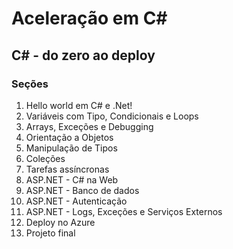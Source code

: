 # Aceleração em C#
## C# - do zero ao deploy
### Seções

01. Hello world em C# e .Net!
02. Variáveis com Tipo, Condicionais e Loops
03. Arrays, Exceções e Debugging
04. Orientação a Objetos
05. Manipulação de Tipos
06. Coleções
07. Tarefas assíncronas
08. ASP.NET - C# na Web
09. ASP.NET - Banco de dados
10. ASP.NET - Autenticação
11. ASP.NET - Logs, Exceções e Serviços Externos
12. Deploy no Azure
13. Projeto final
